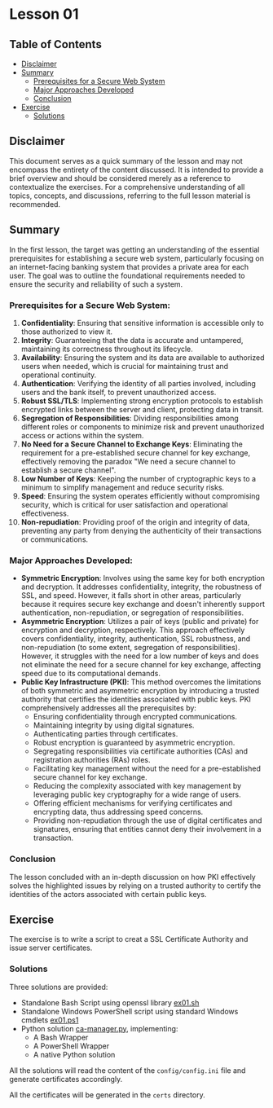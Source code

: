 # Lesson 01

## Table of Contents

- [Disclaimer](#disclaimer)
- [Summary](#summary)
  - [Prerequisites for a Secure Web System](#prerequisites-for-a-secure-web-system)
  - [Major Approaches Developed](#major-approaches-developed)
  - [Conclusion](#conclusion)
- [Exercise](#exercise)
  - [Solutions](#solutions)

## Disclaimer

This document serves as a quick summary of the lesson and may not encompass the entirety of the content discussed. It is intended to provide a brief overview and should be considered merely as a reference to contextualize the exercises. For a comprehensive understanding of all topics, concepts, and discussions, referring to the full lesson material is recommended.

## Summary

In the first lesson, the target was getting an understanding of the essential 
prerequisites for establishing a secure web system, particularly focusing on an 
internet-facing banking system that provides a private area for each user. 
The goal was to outline the foundational requirements needed to ensure the security 
and reliability of such a system. 

### Prerequisites for a Secure Web System:

1. **Confidentiality**: Ensuring that sensitive information is accessible only to those authorized to view it.
2. **Integrity**: Guaranteeing that the data is accurate and untampered, maintaining its correctness throughout its lifecycle.
3. **Availability**: Ensuring the system and its data are available to authorized users when needed, which is crucial for maintaining trust and operational continuity.
4. **Authentication**: Verifying the identity of all parties involved, including users and the bank itself, to prevent unauthorized access.
5. **Robust SSL/TLS**: Implementing strong encryption protocols to establish encrypted links between the server and client, protecting data in transit.
6. **Segregation of Responsibilities**: Dividing responsibilities among different roles or components to minimize risk and prevent unauthorized access or actions within the system.
7. **No Need for a Secure Channel to Exchange Keys**: Eliminating the requirement for a pre-established secure channel for key exchange, effectively removing the paradox "We need a secure channel to establish a secure channel".
8. **Low Number of Keys**: Keeping the number of cryptographic keys to a minimum to simplify management and reduce security risks.
9. **Speed**: Ensuring the system operates efficiently without compromising security, which is critical for user satisfaction and operational effectiveness.
10. **Non-repudiation**: Providing proof of the origin and integrity of data, preventing any party from denying the authenticity of their transactions or communications.

### Major Approaches Developed:

- **Symmetric Encryption**: Involves using the same key for both encryption and decryption. It addresses confidentiality, integrity, the robustness of SSL, and speed. However, it falls short in other areas, particularly because it requires secure key exchange and doesn't inherently support authentication, non-repudiation, or segregation of responsibilities.
- **Asymmetric Encryption**: Utilizes a pair of keys (public and private) for encryption and decryption, respectively. This approach effectively covers confidentiality, integrity, authentication, SSL robustness, and non-repudiation (to some extent, segregation of responsibilities). However, it struggles with the need for a low number of keys and does not eliminate the need for a secure channel for key exchange, affecting speed due to its computational demands.
- **Public Key Infrastructure (PKI)**: This method overcomes the limitations of both symmetric and asymmetric encryption by introducing a trusted authority that certifies the identities associated with public keys. PKI comprehensively addresses all the prerequisites by:
    - Ensuring confidentiality through encrypted communications.
    - Maintaining integrity by using digital signatures.
    - Authenticating parties through certificates.
    - Robust encryption is guaranteed by asymmetric encryption.
    - Segregating responsibilities via certificate authorities (CAs) and registration authorities (RAs) roles.
    - Facilitating key management without the need for a pre-established secure channel for key exchange.
    - Reducing the complexity associated with key management by leveraging public key cryptography for a wide range of users.
    - Offering efficient mechanisms for verifying certificates and encrypting data, thus addressing speed concerns.
    - Providing non-repudiation through the use of digital certificates and signatures, ensuring that entities cannot deny their involvement in a transaction.

### Conclusion

The lesson concluded with an in-depth discussion on how PKI effectively solves the 
highlighted issues by relying on a trusted authority to certify the identities of the 
actors associated with certain public keys. 

## Exercise

The exercise is to write a script to creat a SSL Certificate Authority and issue server
certificates. 

### Solutions

Three solutions are provided:
* Standalone Bash Script using openssl library [ex01.sh](standalone/ex01.sh)
* Standalone Windows PowerShell script using standard Windows cmdlets [ex01.ps1](standalone/ex01.ps1)
* Python solution [ca-manager.py](ca-manager.py), implementing:
  * A Bash Wrapper
  * A PowerShell Wrapper
  * A native Python solution

All the solutions will read the content of the `config/config.ini` file and generate 
certificates accordingly.

All the certificates will be generated in the `certs` directory.